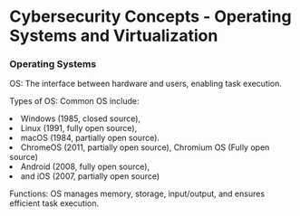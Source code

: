 

<h1>Cybersecurity Concepts - Operating Systems and Virtualization</h1>

<h3>Operating Systems</h3>
<p>OS: The interface between hardware and users, enabling task execution.</p>
<p>Types of OS: Common OS include: 
  <li>Windows (1985, closed source), </li> 
  <li>Linux (1991, fully open source),</li> 
  <li>macOS (1984, partially open source).</li> 
  <li>ChromeOS (2011, partially open source), Chromium OS (Fully open source)</li> 
  <li>Android (2008, fully open source),</li> 
  <li>and iOS (2007, partially open source)</li>
</p>
<p>Functions: OS manages memory, storage, input/output, and ensures efficient task execution.</p>
